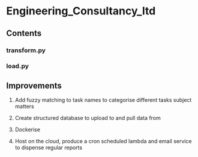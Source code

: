# Engineering_Consultancy_ltd

## Contents
### transform.py
### load.py


## Improvements

1. Add fuzzy matching to task names to categorise different tasks subject matters

2. Create structured database to upload to and pull data from

3. Dockerise

4. Host on the cloud, produce a cron scheduled lambda and email service to dispense regular reports